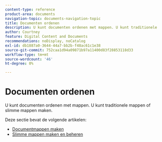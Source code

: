 ```yaml
---
content-type: reference
product-area: documents
navigation-topic: documents-navigation-topic
title: Documenten ordenen
description: U kunt documenten ordenen met mappen. U kunt traditionele mappen of slimme mappen maken.
author: Courtney
feature: Digital Content and Documents
recommendations: noDisplay, noCatalog
exl-id: db1887a0-3644-44a7-bb2b-f48ac61c1e38
source-git-commit: 752caa1d94a09871b97a11400d83f28853118d33
workflow-type: tm+mt
source-wordcount: '46'
ht-degree: 0%

---
```


# Documenten ordenen

U kunt documenten ordenen met mappen. U kunt traditionele mappen of slimme mappen maken.

Deze sectie bevat de volgende artikelen:

* [Documentmappen maken](../../documents/organizing-documents/create-documents-folder.md)
* [Slimme mappen maken en beheren](../../documents/organizing-documents/create-manage-smart-folders.md)
